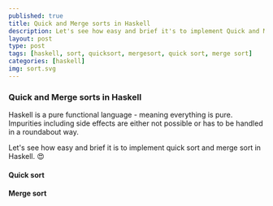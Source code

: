 ```yaml
---
published: true
title: Quick and Merge sorts in Haskell
description: Let's see how easy and brief it's to implement Quick and Merge sorts in Haskell
layout: post
type: post
tags: [haskell, sort, quicksort, mergesort, quick sort, merge sort]
categories: [haskell]
img: sort.svg
---
```


### Quick and Merge sorts in Haskell

Haskell is a pure functional language - meaning everything is pure. Impurities including side effects are either not possible or has to be handled in a roundabout way. 

Let's see how easy and brief it is to implement quick sort and merge sort in Haskell. :heart_eyes:


#### Quick sort

<script src="https://gist.github.com/hariharanv01/3b33e84f62a886f032f94598fbfd48cc.js"> </script>


#### Merge sort

<script src="https://gist.github.com/hariharanv01/9431ab18775763cf56c6dfc409e2f70a.js"> </script>